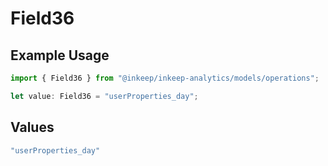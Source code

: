 # Field36

## Example Usage

```typescript
import { Field36 } from "@inkeep/inkeep-analytics/models/operations";

let value: Field36 = "userProperties_day";
```

## Values

```typescript
"userProperties_day"
```